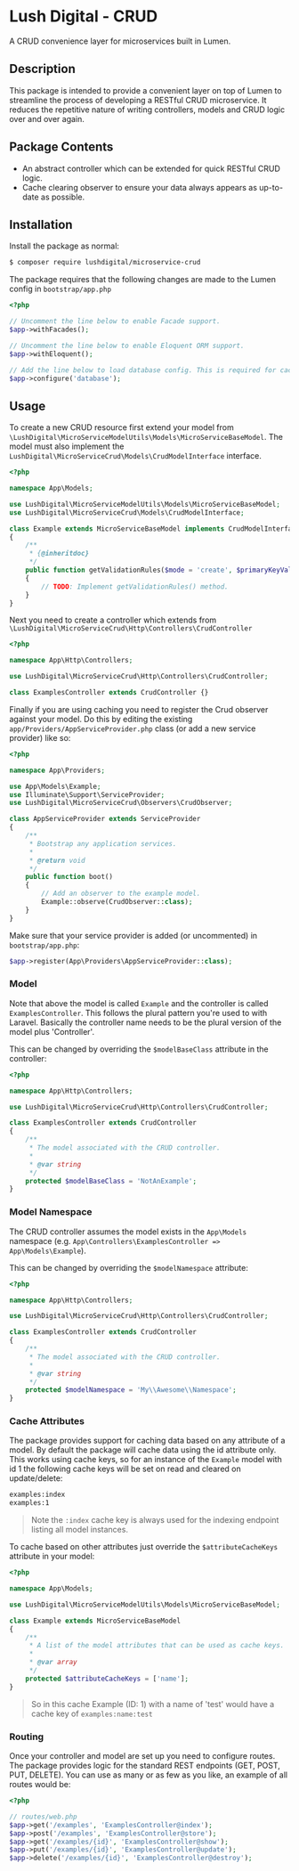 # Lush Digital - CRUD
A CRUD convenience layer for microservices built in Lumen.

## Description
This package is intended to provide a convenient layer on top of Lumen to streamline the process of developing a RESTful
CRUD microservice. It reduces the repetitive nature of writing controllers, models and CRUD logic over and over again.

## Package Contents
* An abstract controller which can be extended for quick RESTful CRUD logic.
* Cache clearing observer to ensure your data always appears as up-to-date as possible.

## Installation
Install the package as normal:

```bash
$ composer require lushdigital/microservice-crud
```

The package requires that the following changes are made to the Lumen config in `bootstrap/app.php`

```php
<?php

// Uncomment the line below to enable Facade support.
$app->withFacades();

// Uncomment the line below to enable Eloquent ORM support.
$app->withEloquent();

// Add the line below to load database config. This is required for caching to work.
$app->configure('database');
```

## Usage
To create a new CRUD resource first extend your model from `\LushDigital\MicroServiceModelUtils\Models\MicroServiceBaseModel`.
The model must also implement the `LushDigital\MicroServiceCrud\Models\CrudModelInterface` interface.

```php
<?php 

namespace App\Models;

use LushDigital\MicroServiceModelUtils\Models\MicroServiceBaseModel;
use LushDigital\MicroServiceCrud\Models\CrudModelInterface;

class Example extends MicroServiceBaseModel implements CrudModelInterface
{
    /**
     * {@inheritdoc}
     */
    public function getValidationRules($mode = 'create', $primaryKeyValue = null)
    {
        // TODO: Implement getValidationRules() method.
    }
}
```

Next you need to create a controller which extends from `\LushDigital\MicroServiceCrud\Http\Controllers\CrudController`

```php
<?php 

namespace App\Http\Controllers;

use LushDigital\MicroServiceCrud\Http\Controllers\CrudController;

class ExamplesController extends CrudController {}
```

Finally if you are using caching you need to register the Crud observer against your model. Do this by editing the
existing `app/Providers/AppServiceProvider.php` class (or add a new service provider) like so:

```php
<?php

namespace App\Providers;

use App\Models\Example;
use Illuminate\Support\ServiceProvider;
use LushDigital\MicroServiceCrud\Observers\CrudObserver;

class AppServiceProvider extends ServiceProvider
{
    /**
     * Bootstrap any application services.
     *
     * @return void
     */
    public function boot()
    {
        // Add an observer to the example model.
        Example::observe(CrudObserver::class);
    }
}
```

Make sure that your service provider is added (or uncommented) in `bootstrap/app.php`:

```php
$app->register(App\Providers\AppServiceProvider::class);
```

### Model
Note that above the model is called `Example` and the controller is called `ExamplesController`. This follows the
plural pattern you're used to with Laravel. Basically the controller name needs to be the plural version of the model
plus 'Controller'.

This can be changed by overriding the `$modelBaseClass` attribute in the controller:

```php
<?php 

namespace App\Http\Controllers;

use LushDigital\MicroServiceCrud\Http\Controllers\CrudController;

class ExamplesController extends CrudController 
{
    /**
     * The model associated with the CRUD controller.
     * 
     * @var string  
     */
    protected $modelBaseClass = 'NotAnExample';
}
```

### Model Namespace
The CRUD controller assumes the model exists in the `App\Models` namespace (e.g. `App\Controllers\ExamplesController => App\Models\Example`).

This can be changed by overriding the `$modelNamespace` attribute:

```php
<?php 

namespace App\Http\Controllers;

use LushDigital\MicroServiceCrud\Http\Controllers\CrudController;

class ExamplesController extends CrudController 
{
    /**
     * The model associated with the CRUD controller.
     * 
     * @var string  
     */
    protected $modelNamespace = 'My\\Awesome\\Namespace';
}
```

### Cache Attributes
The package provides support for caching data based on any attribute of a model. By default the package will cache data
using the id attribute only. This works using cache keys, so for an instance of the `Example` model with id 1 the
following cache keys will be set on read and cleared on update/delete:

```bash
examples:index
examples:1
```

> Note the `:index` cache key is always used for the indexing endpoint listing all model instances.

To cache based on other attributes just override the `$attributeCacheKeys` attribute in your model:

```php
<?php 

namespace App\Models;

use LushDigital\MicroServiceModelUtils\Models\MicroServiceBaseModel;

class Example extends MicroServiceBaseModel
{
    /**
     * A list of the model attributes that can be used as cache keys.
     *
     * @var array
     */
    protected $attributeCacheKeys = ['name'];
}
```

> So in this cache Example (ID: 1) with a name of 'test' would have a cache key of `examples:name:test`

### Routing
Once your controller and model are set up you need to configure routes. The package provides logic for the standard REST
endpoints (GET, POST, PUT, DELETE). You can use as many or as few as you like, an example of all routes would be:

```php
<?php

// routes/web.php
$app->get('/examples', 'ExamplesController@index');
$app->post('/examples', 'ExamplesController@store');
$app->get('/examples/{id}', 'ExamplesController@show');
$app->put('/examples/{id}', 'ExamplesController@update');
$app->delete('/examples/{id}', 'ExamplesController@destroy');
```